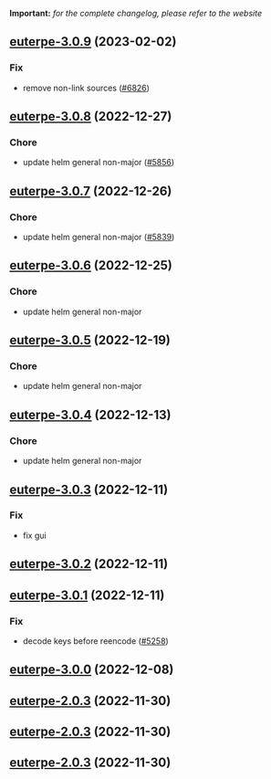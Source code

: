 **Important:**
*for the complete changelog, please refer to the website*




## [euterpe-3.0.9](https://github.com/truecharts/charts/compare/euterpe-3.0.8...euterpe-3.0.9) (2023-02-02)

### Fix

- remove non-link sources ([#6826](https://github.com/truecharts/charts/issues/6826))
  
  


## [euterpe-3.0.8](https://github.com/truecharts/charts/compare/euterpe-3.0.7...euterpe-3.0.8) (2022-12-27)

### Chore

- update helm general non-major ([#5856](https://github.com/truecharts/charts/issues/5856))
  
  


## [euterpe-3.0.7](https://github.com/truecharts/charts/compare/euterpe-3.0.6...euterpe-3.0.7) (2022-12-26)

### Chore

- update helm general non-major ([#5839](https://github.com/truecharts/charts/issues/5839))
  
  


## [euterpe-3.0.6](https://github.com/truecharts/charts/compare/euterpe-3.0.5...euterpe-3.0.6) (2022-12-25)

### Chore

- update helm general non-major
  
  


## [euterpe-3.0.5](https://github.com/truecharts/charts/compare/euterpe-3.0.4...euterpe-3.0.5) (2022-12-19)

### Chore

- update helm general non-major
  
  


## [euterpe-3.0.4](https://github.com/truecharts/charts/compare/euterpe-3.0.3...euterpe-3.0.4) (2022-12-13)

### Chore

- update helm general non-major
  
  


## [euterpe-3.0.3](https://github.com/truecharts/charts/compare/euterpe-3.0.2...euterpe-3.0.3) (2022-12-11)

### Fix

- fix gui
  
  


## [euterpe-3.0.2](https://github.com/truecharts/charts/compare/euterpe-3.0.1...euterpe-3.0.2) (2022-12-11)




## [euterpe-3.0.1](https://github.com/truecharts/charts/compare/euterpe-3.0.0...euterpe-3.0.1) (2022-12-11)

### Fix

- decode keys before reencode ([#5258](https://github.com/truecharts/charts/issues/5258))
  
  


## [euterpe-3.0.0](https://github.com/truecharts/charts/compare/euterpe-2.0.3...euterpe-3.0.0) (2022-12-08)




## [euterpe-2.0.3](https://github.com/truecharts/charts/compare/euterpe-2.0.2...euterpe-2.0.3) (2022-11-30)




## [euterpe-2.0.3](https://github.com/truecharts/charts/compare/euterpe-2.0.2...euterpe-2.0.3) (2022-11-30)




## [euterpe-2.0.3](https://github.com/truecharts/charts/compare/euterpe-2.0.2...euterpe-2.0.3) (2022-11-30)
